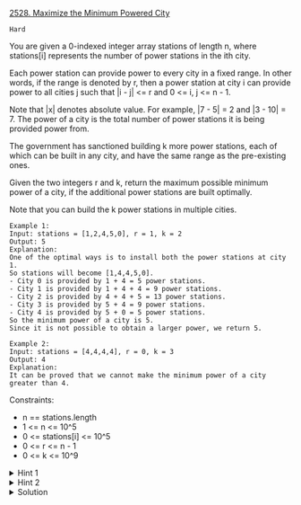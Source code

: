 [2528. Maximize the Minimum Powered City](https://leetcode.com/problems/maximize-the-minimum-powered-city/description/)

`Hard`

You are given a 0-indexed integer array stations of length n, where stations[i] represents the number of power stations in the ith city.

Each power station can provide power to every city in a fixed range. In other words, if the range is denoted by r, then a power station at city i can provide power to all cities j such that |i - j| <= r and 0 <= i, j <= n - 1.

Note that |x| denotes absolute value. For example, |7 - 5| = 2 and |3 - 10| = 7.
The power of a city is the total number of power stations it is being provided power from.

The government has sanctioned building k more power stations, each of which can be built in any city, and have the same range as the pre-existing ones.

Given the two integers r and k, return the maximum possible minimum power of a city, if the additional power stations are built optimally.

Note that you can build the k power stations in multiple cities.

```
Example 1:
Input: stations = [1,2,4,5,0], r = 1, k = 2
Output: 5
Explanation: 
One of the optimal ways is to install both the power stations at city 1. 
So stations will become [1,4,4,5,0].
- City 0 is provided by 1 + 4 = 5 power stations.
- City 1 is provided by 1 + 4 + 4 = 9 power stations.
- City 2 is provided by 4 + 4 + 5 = 13 power stations.
- City 3 is provided by 5 + 4 = 9 power stations.
- City 4 is provided by 5 + 0 = 5 power stations.
So the minimum power of a city is 5.
Since it is not possible to obtain a larger power, we return 5.

Example 2:
Input: stations = [4,4,4,4], r = 0, k = 3
Output: 4
Explanation: 
It can be proved that we cannot make the minimum power of a city greater than 4.
```

Constraints:

- n == stations.length
- 1 <= n <= 10^5
- 0 <= stations[i] <= 10^5
- 0 <= r <= n - 1
- 0 <= k <= 10^9

<details>
<summary>Hint 1</summary>

Pre calculate the number of stations on each city using Line Sweep.

</details>

<details>
<summary>Hint 2</summary>

Use binary search to maximize the minimum.

</details>

<details>
<summary>Solution</summary>

[HuifengGuan](https://www.youtube.com/watch?v=rn0yE0gC8Vw)

[[C++/Python] Binary Search & Sliding Window & Greedy - Clear explanation](https://leetcode.com/problems/maximize-the-minimum-powered-city/solutions/3014943/c-python-binary-search-sliding-window-greedy-clear-explanation/)
</details>